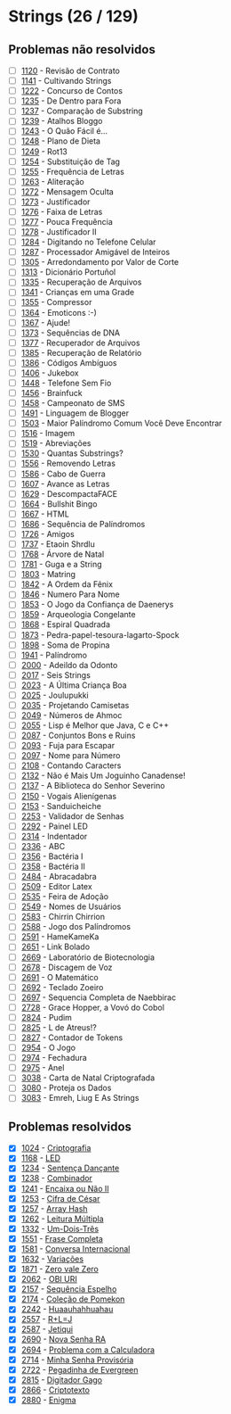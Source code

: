 # Strings (26 / 129)

## Problemas não resolvidos
  - [ ] [1120](https://www.urionlinejudge.com.br/judge/pt/problems/view/1120) - Revisão de Contrato
  - [ ] [1141](https://www.urionlinejudge.com.br/judge/pt/problems/view/1141) - Cultivando Strings
  - [ ] [1222](https://www.urionlinejudge.com.br/judge/pt/problems/view/1222) - Concurso de Contos
  - [ ] [1235](https://www.urionlinejudge.com.br/judge/pt/problems/view/1235) - De Dentro para Fora
  - [ ] [1237](https://www.urionlinejudge.com.br/judge/pt/problems/view/1237) - Comparação de Substring
  - [ ] [1239](https://www.urionlinejudge.com.br/judge/pt/problems/view/1239) - Atalhos Bloggo
  - [ ] [1243](https://www.urionlinejudge.com.br/judge/pt/problems/view/1243) - O Quão Fácil é...
  - [ ] [1248](https://www.urionlinejudge.com.br/judge/pt/problems/view/1248) - Plano de Dieta
  - [ ] [1249](https://www.urionlinejudge.com.br/judge/pt/problems/view/1249) - Rot13
  - [ ] [1254](https://www.urionlinejudge.com.br/judge/pt/problems/view/1254) - Substituição de Tag
  - [ ] [1255](https://www.urionlinejudge.com.br/judge/pt/problems/view/1255) - Frequência de Letras
  - [ ] [1263](https://www.urionlinejudge.com.br/judge/pt/problems/view/1263) - Aliteração
  - [ ] [1272](https://www.urionlinejudge.com.br/judge/pt/problems/view/1272) - Mensagem Oculta
  - [ ] [1273](https://www.urionlinejudge.com.br/judge/pt/problems/view/1273) - Justificador
  - [ ] [1276](https://www.urionlinejudge.com.br/judge/pt/problems/view/1276) - Faixa de Letras
  - [ ] [1277](https://www.urionlinejudge.com.br/judge/pt/problems/view/1277) - Pouca Frequência
  - [ ] [1278](https://www.urionlinejudge.com.br/judge/pt/problems/view/1278) - Justificador II
  - [ ] [1284](https://www.urionlinejudge.com.br/judge/pt/problems/view/1284) - Digitando no Telefone Celular
  - [ ] [1287](https://www.urionlinejudge.com.br/judge/pt/problems/view/1287) - Processador Amigável de Inteiros
  - [ ] [1305](https://www.urionlinejudge.com.br/judge/pt/problems/view/1305) - Arredondamento por Valor de Corte
  - [ ] [1313](https://www.urionlinejudge.com.br/judge/pt/problems/view/1313) - Dicionário Portuñol
  - [ ] [1335](https://www.urionlinejudge.com.br/judge/pt/problems/view/1335) - Recuperação de Arquivos
  - [ ] [1341](https://www.urionlinejudge.com.br/judge/pt/problems/view/1341) - Crianças em uma Grade
  - [ ] [1355](https://www.urionlinejudge.com.br/judge/pt/problems/view/1355) - Compressor
  - [ ] [1364](https://www.urionlinejudge.com.br/judge/pt/problems/view/1364) - Emoticons :-)
  - [ ] [1367](https://www.urionlinejudge.com.br/judge/pt/problems/view/1367) - Ajude!
  - [ ] [1373](https://www.urionlinejudge.com.br/judge/pt/problems/view/1373) - Sequências de DNA
  - [ ] [1377](https://www.urionlinejudge.com.br/judge/pt/problems/view/1377) - Recuperador de Arquivos
  - [ ] [1385](https://www.urionlinejudge.com.br/judge/pt/problems/view/1385) - Recuperação de Relatório
  - [ ] [1386](https://www.urionlinejudge.com.br/judge/pt/problems/view/1386) - Códigos Ambíguos
  - [ ] [1406](https://www.urionlinejudge.com.br/judge/pt/problems/view/1406) - Jukebox
  - [ ] [1448](https://www.urionlinejudge.com.br/judge/pt/problems/view/1448) - Telefone Sem Fio
  - [ ] [1456](https://www.urionlinejudge.com.br/judge/pt/problems/view/1456) - Brainfuck
  - [ ] [1458](https://www.urionlinejudge.com.br/judge/pt/problems/view/1458) - Campeonato de SMS
  - [ ] [1491](https://www.urionlinejudge.com.br/judge/pt/problems/view/1491) - Linguagem de Blogger
  - [ ] [1503](https://www.urionlinejudge.com.br/judge/pt/problems/view/1503) - Maior Palíndromo Comum Você Deve Encontrar
  - [ ] [1516](https://www.urionlinejudge.com.br/judge/pt/problems/view/1516) - Imagem
  - [ ] [1519](https://www.urionlinejudge.com.br/judge/pt/problems/view/1519) - Abreviações
  - [ ] [1530](https://www.urionlinejudge.com.br/judge/pt/problems/view/1530) - Quantas Substrings?
  - [ ] [1556](https://www.urionlinejudge.com.br/judge/pt/problems/view/1556) - Removendo Letras
  - [ ] [1586](https://www.urionlinejudge.com.br/judge/pt/problems/view/1586) - Cabo de Guerra
  - [ ] [1607](https://www.urionlinejudge.com.br/judge/pt/problems/view/1607) - Avance as Letras
  - [ ] [1629](https://www.urionlinejudge.com.br/judge/pt/problems/view/1629) - DescompactaFACE
  - [ ] [1664](https://www.urionlinejudge.com.br/judge/pt/problems/view/1664) - Bullshit Bingo
  - [ ] [1667](https://www.urionlinejudge.com.br/judge/pt/problems/view/1667) - HTML
  - [ ] [1686](https://www.urionlinejudge.com.br/judge/pt/problems/view/1686) - Sequência de Palíndromos
  - [ ] [1726](https://www.urionlinejudge.com.br/judge/pt/problems/view/1726) - Amigos
  - [ ] [1737](https://www.urionlinejudge.com.br/judge/pt/problems/view/1737) - Etaoin Shrdlu
  - [ ] [1768](https://www.urionlinejudge.com.br/judge/pt/problems/view/1768) - Árvore de Natal
  - [ ] [1781](https://www.urionlinejudge.com.br/judge/pt/problems/view/1781) - Guga e a String
  - [ ] [1803](https://www.urionlinejudge.com.br/judge/pt/problems/view/1803) - Matring
  - [ ] [1842](https://www.urionlinejudge.com.br/judge/pt/problems/view/1842) - A Ordem da Fênix
  - [ ] [1846](https://www.urionlinejudge.com.br/judge/pt/problems/view/1846) - Numero Para Nome
  - [ ] [1853](https://www.urionlinejudge.com.br/judge/pt/problems/view/1853) - O Jogo da Confiança de Daenerys
  - [ ] [1859](https://www.urionlinejudge.com.br/judge/pt/problems/view/1859) - Arqueologia Congelante
  - [ ] [1868](https://www.urionlinejudge.com.br/judge/pt/problems/view/1868) - Espiral Quadrada
  - [ ] [1873](https://www.urionlinejudge.com.br/judge/pt/problems/view/1873) - Pedra-papel-tesoura-lagarto-Spock
  - [ ] [1898](https://www.urionlinejudge.com.br/judge/pt/problems/view/1898) - Soma de Propina
  - [ ] [1941](https://www.urionlinejudge.com.br/judge/pt/problems/view/1941) - Palíndromo
  - [ ] [2000](https://www.urionlinejudge.com.br/judge/pt/problems/view/2000) - Adeildo da Odonto
  - [ ] [2017](https://www.urionlinejudge.com.br/judge/pt/problems/view/2017) - Seis Strings
  - [ ] [2023](https://www.urionlinejudge.com.br/judge/pt/problems/view/2023) - A Última Criança Boa
  - [ ] [2025](https://www.urionlinejudge.com.br/judge/pt/problems/view/2025) - Joulupukki
  - [ ] [2035](https://www.urionlinejudge.com.br/judge/pt/problems/view/2035) - Projetando Camisetas
  - [ ] [2049](https://www.urionlinejudge.com.br/judge/pt/problems/view/2049) - Números de Ahmoc
  - [ ] [2055](https://www.urionlinejudge.com.br/judge/pt/problems/view/2055) - Lisp é Melhor que Java, C e C++
  - [ ] [2087](https://www.urionlinejudge.com.br/judge/pt/problems/view/2087) - Conjuntos Bons e Ruins
  - [ ] [2093](https://www.urionlinejudge.com.br/judge/pt/problems/view/2093) - Fuja para Escapar
  - [ ] [2097](https://www.urionlinejudge.com.br/judge/pt/problems/view/2097) - Nome para Número
  - [ ] [2108](https://www.urionlinejudge.com.br/judge/pt/problems/view/2108) - Contando Caracters
  - [ ] [2132](https://www.urionlinejudge.com.br/judge/pt/problems/view/2132) - Não é Mais Um Joguinho Canadense!
  - [ ] [2137](https://www.urionlinejudge.com.br/judge/pt/problems/view/2137) - A Biblioteca do Senhor Severino
  - [ ] [2150](https://www.urionlinejudge.com.br/judge/pt/problems/view/2150) - Vogais Alienígenas
  - [ ] [2153](https://www.urionlinejudge.com.br/judge/pt/problems/view/2153) - Sanduicheiche
  - [ ] [2253](https://www.urionlinejudge.com.br/judge/pt/problems/view/2253) - Validador de Senhas
  - [ ] [2292](https://www.urionlinejudge.com.br/judge/pt/problems/view/2292) - Painel LED
  - [ ] [2314](https://www.urionlinejudge.com.br/judge/pt/problems/view/2314) - Indentador
  - [ ] [2336](https://www.urionlinejudge.com.br/judge/pt/problems/view/2336) - ABC
  - [ ] [2356](https://www.urionlinejudge.com.br/judge/pt/problems/view/2356) - Bactéria I
  - [ ] [2358](https://www.urionlinejudge.com.br/judge/pt/problems/view/2358) - Bactéria II
  - [ ] [2484](https://www.urionlinejudge.com.br/judge/pt/problems/view/2484) - Abracadabra
  - [ ] [2509](https://www.urionlinejudge.com.br/judge/pt/problems/view/2509) - Editor Latex
  - [ ] [2535](https://www.urionlinejudge.com.br/judge/pt/problems/view/2535) - Feira de Adoção
  - [ ] [2549](https://www.urionlinejudge.com.br/judge/pt/problems/view/2549) - Nomes de Usuários
  - [ ] [2583](https://www.urionlinejudge.com.br/judge/pt/problems/view/2583) - Chirrin Chirrion
  - [ ] [2588](https://www.urionlinejudge.com.br/judge/pt/problems/view/2588) - Jogo dos Palíndromos
  - [ ] [2591](https://www.urionlinejudge.com.br/judge/pt/problems/view/2591) - HameKameKa
  - [ ] [2651](https://www.urionlinejudge.com.br/judge/pt/problems/view/2651) - Link Bolado
  - [ ] [2669](https://www.urionlinejudge.com.br/judge/pt/problems/view/2669) - Laboratório de Biotecnologia
  - [ ] [2678](https://www.urionlinejudge.com.br/judge/pt/problems/view/2678) - Discagem de Voz
  - [ ] [2691](https://www.urionlinejudge.com.br/judge/pt/problems/view/2691) - O Matemático
  - [ ] [2692](https://www.urionlinejudge.com.br/judge/pt/problems/view/2692) - Teclado Zoeiro
  - [ ] [2697](https://www.urionlinejudge.com.br/judge/pt/problems/view/2697) - Sequencia Completa de Naebbirac
  - [ ] [2728](https://www.urionlinejudge.com.br/judge/pt/problems/view/2728) - Grace Hopper, a Vovó do Cobol
  - [ ] [2824](https://www.urionlinejudge.com.br/judge/pt/problems/view/2824) - Pudim
  - [ ] [2825](https://www.urionlinejudge.com.br/judge/pt/problems/view/2825) - L de Atreus!?
  - [ ] [2827](https://www.urionlinejudge.com.br/judge/pt/problems/view/2827) - Contador de Tokens
  - [ ] [2954](https://www.urionlinejudge.com.br/judge/pt/problems/view/2954) - O Jogo
  - [ ] [2974](https://www.urionlinejudge.com.br/judge/pt/problems/view/2974) - Fechadura
  - [ ] [2975](https://www.urionlinejudge.com.br/judge/pt/problems/view/2975) - Anel
  - [ ] [3038](https://www.urionlinejudge.com.br/judge/pt/problems/view/3038) - Carta de Natal Criptografada
  - [ ] [3080](https://www.urionlinejudge.com.br/judge/pt/problems/view/3080) - Proteja os Dados
  - [ ] [3083](https://www.urionlinejudge.com.br/judge/pt/problems/view/3083) - Emreh, Liug E As Strings
## Problemas resolvidos
  - [x] [1024](https://www.urionlinejudge.com.br/judge/pt/problems/view/1024) - [Criptografia](https://github.com/potigol/URI-Potigol/blob/master/src/1001-1100/1024.poti)
  - [x] [1168](https://www.urionlinejudge.com.br/judge/pt/problems/view/1168) - [LED](https://github.com/potigol/URI-Potigol/blob/master/src/1101-1200/1168.poti)
  - [x] [1234](https://www.urionlinejudge.com.br/judge/pt/problems/view/1234) - [Sentença Dançante](https://github.com/potigol/URI-Potigol/blob/master/src/1201-1300/1234.poti)
  - [x] [1238](https://www.urionlinejudge.com.br/judge/pt/problems/view/1238) - [Combinador](https://github.com/potigol/URI-Potigol/blob/master/src/1201-1300/1238.poti)
  - [x] [1241](https://www.urionlinejudge.com.br/judge/pt/problems/view/1241) - [Encaixa ou Não II](https://github.com/potigol/URI-Potigol/blob/master/src/1201-1300/1241.poti)
  - [x] [1253](https://www.urionlinejudge.com.br/judge/pt/problems/view/1253) - [Cifra de César](https://github.com/potigol/URI-Potigol/blob/master/src/1201-1300/1253.poti)
  - [x] [1257](https://www.urionlinejudge.com.br/judge/pt/problems/view/1257) - [Array Hash](https://github.com/potigol/URI-Potigol/blob/master/src/1201-1300/1257.poti)
  - [x] [1262](https://www.urionlinejudge.com.br/judge/pt/problems/view/1262) - [Leitura Múltipla](https://github.com/potigol/URI-Potigol/blob/master/src/1201-1300/1262.poti)
  - [x] [1332](https://www.urionlinejudge.com.br/judge/pt/problems/view/1332) - [Um-Dois-Três](https://github.com/potigol/URI-Potigol/blob/master/src/1301-1400/1332.poti)
  - [x] [1551](https://www.urionlinejudge.com.br/judge/pt/problems/view/1551) - [Frase Completa](https://github.com/potigol/URI-Potigol/blob/master/src/1501-1600/1551.poti)
  - [x] [1581](https://www.urionlinejudge.com.br/judge/pt/problems/view/1581) - [Conversa Internacional](https://github.com/potigol/URI-Potigol/blob/master/src/1501-1600/1581.poti)
  - [x] [1632](https://www.urionlinejudge.com.br/judge/pt/problems/view/1632) - [Variações](https://github.com/potigol/URI-Potigol/blob/master/src/1601-1700/1632.poti)
  - [x] [1871](https://www.urionlinejudge.com.br/judge/pt/problems/view/1871) - [Zero vale Zero](https://github.com/potigol/URI-Potigol/blob/master/src/1801-1900/1871.poti)
  - [x] [2062](https://www.urionlinejudge.com.br/judge/pt/problems/view/2062) - [OBI URI](https://github.com/potigol/URI-Potigol/blob/master/src/2001-2100/2062.poti)
  - [x] [2157](https://www.urionlinejudge.com.br/judge/pt/problems/view/2157) - [Sequência Espelho](https://github.com/potigol/URI-Potigol/blob/master/src/2101-2200/2157.poti)
  - [x] [2174](https://www.urionlinejudge.com.br/judge/pt/problems/view/2174) - [Coleção de Pomekon](https://github.com/potigol/URI-Potigol/blob/master/src/2101-2200/2174.poti)
  - [x] [2242](https://www.urionlinejudge.com.br/judge/pt/problems/view/2242) - [Huaauhahhuahau](https://github.com/potigol/URI-Potigol/blob/master/src/2201-2300/2242.poti)
  - [x] [2557](https://www.urionlinejudge.com.br/judge/pt/problems/view/2557) - [R+L=J](https://github.com/potigol/URI-Potigol/blob/master/src/2501-2600/2557.poti)
  - [x] [2587](https://www.urionlinejudge.com.br/judge/pt/problems/view/2587) - [Jetiqui](https://github.com/potigol/URI-Potigol/blob/master/src/2501-2600/2587.poti)
  - [x] [2690](https://www.urionlinejudge.com.br/judge/pt/problems/view/2690) - [Nova Senha RA](https://github.com/potigol/URI-Potigol/blob/master/src/2601-2700/2690.poti)
  - [x] [2694](https://www.urionlinejudge.com.br/judge/pt/problems/view/2694) - [Problema com a Calculadora](https://github.com/potigol/URI-Potigol/blob/master/src/2601-2700/2694.poti)
  - [x] [2714](https://www.urionlinejudge.com.br/judge/pt/problems/view/2714) - [Minha Senha Provisória](https://github.com/potigol/URI-Potigol/blob/master/src/2701-2800/2714.poti)
  - [x] [2722](https://www.urionlinejudge.com.br/judge/pt/problems/view/2722) - [Pegadinha de Evergreen](https://github.com/potigol/URI-Potigol/blob/master/src/2701-2800/2722.poti)
  - [x] [2815](https://www.urionlinejudge.com.br/judge/pt/problems/view/2815) - [Digitador Gago](https://github.com/potigol/URI-Potigol/blob/master/src/2801-2900/2815.poti)
  - [x] [2866](https://www.urionlinejudge.com.br/judge/pt/problems/view/2866) - [Criptotexto](https://github.com/potigol/URI-Potigol/blob/master/src/2801-2900/2866.poti)
  - [x] [2880](https://www.urionlinejudge.com.br/judge/pt/problems/view/2880) - [Enigma](https://github.com/potigol/URI-Potigol/blob/master/src/2801-2900/2880.poti)